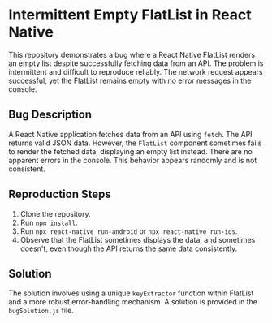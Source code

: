 # Intermittent Empty FlatList in React Native

This repository demonstrates a bug where a React Native FlatList renders an empty list despite successfully fetching data from an API. The problem is intermittent and difficult to reproduce reliably. The network request appears successful, yet the FlatList remains empty with no error messages in the console.

## Bug Description

A React Native application fetches data from an API using `fetch`.  The API returns valid JSON data. However, the `FlatList` component sometimes fails to render the fetched data, displaying an empty list instead.  There are no apparent errors in the console.  This behavior appears randomly and is not consistent.

## Reproduction Steps

1. Clone the repository.
2. Run `npm install`.
3. Run `npx react-native run-android` or `npx react-native run-ios`.
4. Observe that the FlatList sometimes displays the data, and sometimes doesn't, even though the API returns the same data consistently.

## Solution
The solution involves using a unique `keyExtractor` function within FlatList and a more robust error-handling mechanism. A solution is provided in the `bugSolution.js` file.
